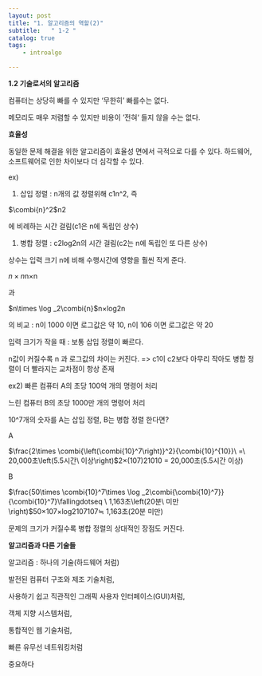 ```yaml
---
layout: post
title: "1. 알고리즘의 역할(2)"
subtitle:   " 1-2 "
catalog: true
tags:
    - introalgo

---
```


**1.2 기술로서의 알고리즘**

 컴퓨터는 상당히 빠를 수 있지만 ‘무한히’ 빠를수는 없다.

 메모리도 매우 저렴할 수 있지만 비용이 ’전혀‘ 들지 않을 수는 없다.

 

 **효율성**

동일한 문제 해결을 위한 알고리즘이 효율성 면에서 극적으로 다를 수 있다. 하드웨어, 소프트웨어로 인한 차이보다 더 심각할 수 있다.

 

ex) 

1. 삽입 정렬 : n개의 값 정렬위해 c1n^2, 즉   

$\combi{n}^2$n2

에 비례하는 시간 걸림(c1은 n에 독립인 상수)

1.  병합 정렬 : c2log2n의 시간 걸림(c2는 n에 독립인 또 다른 상수)

 

 상수는 입력 크기 n에 비해 수행시간에 영향을 훨씬 작게 준다.

$n\times n$n×n

 과 

$n\times \log _2\combi{n}$n×log2n

 의 비교 : n이 1000 이면 로그값은 약 10, n이 106 이면 로그값은 약 20

 

 입력 크기가 작을 때 : 보통 삽입 정렬이 빠르다.

n값이 커질수록 n 과 로그값의 차이는 커진다. => c1이 c2보다 아무리 작아도 병합 정렬이 더 빨라지는 교차점이 항상 존재

 

ex2) 빠른 컴퓨터 A의 초당 100억 개의 명령어 처리

 느린 컴퓨터 B의 초당 1000만 개의 명령어 처리

10^7개의 숫자를 A는 삽입 정렬, B는 병합 정렬 한다면?

A

$\frac{2\times \combi{\left(\combi{10}^7\right)}^2}{\combi{10}^{10}}\ =\ 20,000초\left(5.5시간\ 이상\right)$2×(107)21010 = 20,000초(5.5시간 이상)

B

$\frac{50\times \combi{10}^7\times \log _2\combi{\combi{10}^7}}{\combi{10}^7}\fallingdotseq \ 1,163초\left(20분\ 미만\right)$50×107×log2107107≒ 1,163초(20분 미만)

 

 문제의 크기가 커질수록 병합 정렬의 상대적인 장점도 커진다.

 

 **알고리즘과 다른 기술들**

 

 알고리즘 : 하나의 기술(하드웨어 처럼)

 

 발전된 컴퓨터 구조와 제조 기술처럼,

 사용하기 쉽고 직관적인 그래픽 사용자 인터페이스(GUI)처럼,

 객체 지향 시스템처럼,

 통합적인 웹 기술처럼,

 빠른 유무선 네트워킹처럼

 

중요하다